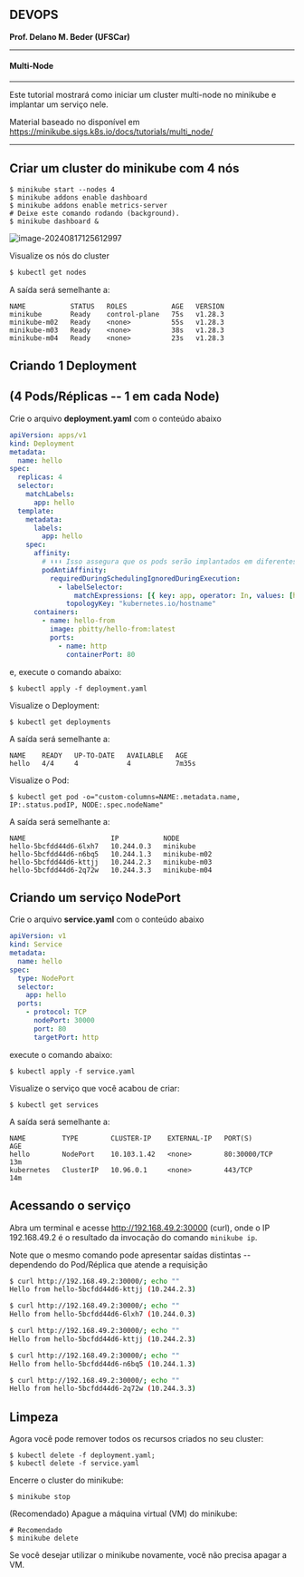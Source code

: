 ## DEVOPS

**Prof. Delano M. Beder (UFSCar)**

- - -

#### Multi-Node
- - -

Este tutorial mostrará como iniciar um cluster multi-node no minikube e implantar um serviço nele.

Material baseado no disponível em https://minikube.sigs.k8s.io/docs/tutorials/multi_node/

------



## Criar um cluster do minikube com 4 nós

```shell
$ minikube start --nodes 4
$ minikube addons enable dashboard
$ minikube addons enable metrics-server
# Deixe este comando rodando (background).
$ minikube dashboard &
```



![image-20240817125612997](/home/delano/.config/Typora/typora-user-images/image-20240817125612997.png)

Visualize os nós do cluster

```bash
$ kubectl get nodes
```

A saída será semelhante a: 
```
NAME           STATUS   ROLES           AGE   VERSION
minikube       Ready    control-plane   75s   v1.28.3
minikube-m02   Ready    <none>          55s   v1.28.3
minikube-m03   Ready    <none>          38s   v1.28.3
minikube-m04   Ready    <none>          23s   v1.28.3
```

<div style="page-break-after: always"></div>

## Criando 1 Deployment

## (4 Pods/Réplicas -- 1 em cada Node)



Crie o arquivo **deployment.yaml** com o conteúdo abaixo

   ```yaml
   apiVersion: apps/v1
   kind: Deployment
   metadata:
     name: hello
   spec:
     replicas: 4
     selector:
       matchLabels:
         app: hello
     template:
       metadata:
         labels:
           app: hello
       spec:
         affinity:
           # ⬇⬇⬇ Isso assegura que os pods serão implantados em diferentes nós
           podAntiAffinity:
             requiredDuringSchedulingIgnoredDuringExecution:
               - labelSelector:
                   matchExpressions: [{ key: app, operator: In, values: [hello] }]
                 topologyKey: "kubernetes.io/hostname"
         containers:
           - name: hello-from
             image: pbitty/hello-from:latest
             ports:
               - name: http
                 containerPort: 80
   ```
e, execute o comando abaixo:
```shell
$ kubectl apply -f deployment.yaml
```

Visualize o Deployment:

```shell
$ kubectl get deployments
```

A saída será semelhante a: 
```
NAME    READY   UP-TO-DATE   AVAILABLE   AGE
hello   4/4     4            4           7m35s
```

<div style="page-break-after: always"></div>

Visualize o Pod:

```shell
$ kubectl get pod -o="custom-columns=NAME:.metadata.name, IP:.status.podIP, NODE:.spec.nodeName"
```

A saída será semelhante a:
```
NAME                     IP           NODE
hello-5bcfdd44d6-6lxh7   10.244.0.3   minikube
hello-5bcfdd44d6-n6bq5   10.244.1.3   minikube-m02
hello-5bcfdd44d6-kttjj   10.244.2.3   minikube-m03
hello-5bcfdd44d6-2q72w   10.244.3.3   minikube-m04
```

## Criando um serviço NodePort

Crie o arquivo **service.yaml** com o conteúdo abaixo

   ```yaml
   apiVersion: v1
   kind: Service
   metadata:
     name: hello
   spec:
     type: NodePort
     selector:
       app: hello
     ports:
       - protocol: TCP
         nodePort: 30000
         port: 80
         targetPort: http
   ```
   execute o comando abaixo:
   ```shell
   $ kubectl apply -f service.yaml
   ```

Visualize o serviço que você acabou de criar:

```shell
$ kubectl get services
```

A saída será semelhante a:

```
NAME         TYPE        CLUSTER-IP    EXTERNAL-IP   PORT(S)        AGE
hello        NodePort    10.103.1.42   <none>        80:30000/TCP   13m
kubernetes   ClusterIP   10.96.0.1     <none>        443/TCP        14m
```

<div style="page-break-after: always"></div>

## Acessando o serviço

Abra um terminal e acesse http://192.168.49.2:30000 (curl), onde o IP 192.168.49.2 é o resultado da invocação do comando `minikube ip`.

Note que o mesmo comando pode apresentar saídas distintas -- dependendo do Pod/Réplica que atende a requisição

```sh
$ curl http://192.168.49.2:30000/; echo ""
Hello from hello-5bcfdd44d6-kttjj (10.244.2.3)

$ curl http://192.168.49.2:30000/; echo ""
Hello from hello-5bcfdd44d6-6lxh7 (10.244.0.3)

$ curl http://192.168.49.2:30000/; echo ""
Hello from hello-5bcfdd44d6-kttjj (10.244.2.3)

$ curl http://192.168.49.2:30000/; echo ""
Hello from hello-5bcfdd44d6-n6bq5 (10.244.1.3)

$ curl http://192.168.49.2:30000/; echo ""
Hello from hello-5bcfdd44d6-2q72w (10.244.3.3)
```




## Limpeza

Agora você pode remover todos os recursos criados no seu cluster:

```shell
$ kubectl delete -f deployment.yaml; 
$ kubectl delete -f service.yaml
```

Encerre o cluster do minikube:

```shell
$ minikube stop
```

(Recomendado) Apague a máquina virtual (VM) do minikube:

```shell
# Recomendado
$ minikube delete
```

Se você desejar utilizar o minikube novamente, você não precisa apagar a VM.